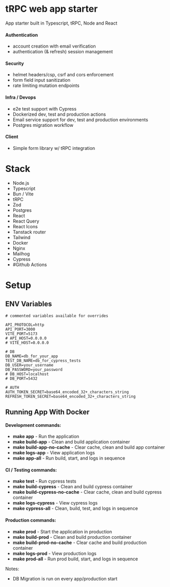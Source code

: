 # tRPC web app starter
App starter built in Typescript, tRPC, Node and React 

#### Authentication
- account creation with email verification
- authentication (& refresh) session management 

#### Security
- helmet headers/csp, csrf and cors enforcement 
- form field input sanitization
- rate limiting mutation endpoints     

#### Infra / Devops
- e2e test support with Cypress
- Dockerized dev, test and production actions 
- Email service support for dev, test and production environments
- Postgres migration workflow 

#### Client
- Simple form library w/ tRPC integration 


# Stack
- Node.js 
- Typescript
- Bun / Vite 
- tRPC
- Zod
- Postgres
- React
- React Query  
- React Icons
- Tanstack router 
- Tailwind 
- Docker 
- Nginx
- Mailhog
- Cypress 
- #Github Actions 


# Setup
## ENV Variables
```env 
# commented variables available for overrides

API_PROTOCOL=http
API_PORT=3000
VITE_PORT=5173
# API_HOST=0.0.0.0
# VITE_HOST=0.0.0.0

# DB
DB_NAME=db_for_your_app
TEST_DB_NAME=db_for_cypress_tests
DB_USER=your_username
DB_PASSWORD=your_password
# DB_HOST=localhost 
# DB_PORT=5432

# AUTH
AUTH_TOKEN_SECRET=base64_encoded_32+_characters_string
REFRESH_TOKEN_SECRET=base64_encoded_32+_characters_string
``` 


## Running App With Docker

#### Development commands:
- **make app**                    - Run the application
- **make build-app**              - Clean and build application container
- **make build-app-no-cache**     - Clear cache, clean and build app container
- **make logs-app**               - View application logs
- **make app-all**                - Run build, start, and logs in sequence

#### CI / Testing commands:
- **make test**                   - Run cypress tests
- **make build-cypress**          - Clean and build cypress container
- **make build-cypress-no-cache** - Clear cache, clean and build cypress container
- **make logs-cypress**           - View cypress logs
- **make cypress-all**            - Clean, build, test, and logs in sequence

#### Production commands:
- **make prod**                   - Start the application in production
- **make build-prod**             - Clean and build production container
- **make build-prod-no-cache**    - Clear cache and build production container
- **make logs-prod**              - View production logs
- **make prod-all**               - Run prod build, start, and logs in sequence

Notes: 
- DB Migration is run on every app/production  start

